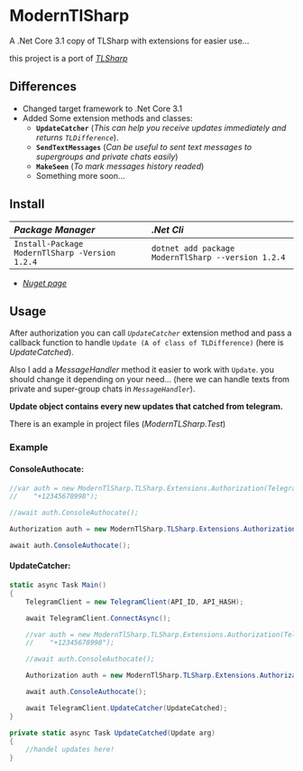 # ModernTlSharp
A .Net Core 3.1 copy of TLSharp with extensions for easier use...

this project is a port of _[TLSharp](https://github.com/sochix/TLSharp)_

## Differences

* Changed target framework to .Net Core 3.1
* Added Some extension methods and classes:
  * **`UpdateCatcher`** (_This can help you receive updates immediately and returns `TLDifference`_).
  * **`SendTextMessages`** (_Can be useful to sent text messages to supergroups and private chats easily_)
  * **`MakeSeen`** (_To mark messages history readed_)
  * Something more soon...
  
## Install

| _Package Manager_                              | _.Net Cli_                                         |
|:-----------------------------------------------|:---------------------------------------------------|
| `Install-Package ModernTlSharp -Version 1.2.4` | `dotnet add package ModernTlSharp --version 1.2.4` |

* _[Nuget page](https://www.nuget.org/packages/ModernTlSharp/)_

## Usage

After authorization you can call _`UpdateCatcher`_ extension method and pass a callback function to handle `Update (A of class of TLDifference)` (here is _UpdateCatched_).

Also I add a _MessageHandler_ method it easier to work with `Update`. you should change it depending on your need... (here we can handle texts from private and super-group chats in _`MessageHandler`_).

**Update object contains every new updates that catched from telegram.**

There is an example in project files (_ModernTLSharp.Test_)

### Example

#### ConsoleAuthocate:
```cs
//var auth = new ModernTlSharp.TLSharp.Extensions.Authorization(TelegramClient,
//    "+12345678998");

//await auth.ConsoleAuthocate();

Authorization auth = new ModernTlSharp.TLSharp.Extensions.Authorization(TelegramClient);

await auth.ConsoleAuthocate();
```

#### UpdateCatcher:
```cs
static async Task Main()
{
    TelegramClient = new TelegramClient(API_ID, API_HASH);

    await TelegramClient.ConnectAsync();

    //var auth = new ModernTlSharp.TLSharp.Extensions.Authorization(TelegramClient,
    //    "+12345678998");

    //await auth.ConsoleAuthocate();

    Authorization auth = new ModernTlSharp.TLSharp.Extensions.Authorization(TelegramClient);

    await auth.ConsoleAuthocate();

    await TelegramClient.UpdateCatcher(UpdateCatched);
}

private static async Task UpdateCatched(Update arg)
{
    //handel updates here!
}
```

